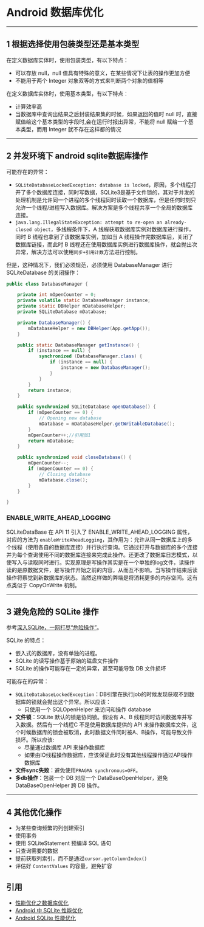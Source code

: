 # Android 数据库优化

---
## 1 根据选择使用包装类型还是基本类型

在定义数据库实体时，使用包装类型，有以下特点：

- 可以存放 null，null 值具有特殊的意义，在某些情况下让表的操作更加方便
- 不能用于两个 Integer 对象双等的方式来判断两个对象的值相等

在定义数据库实体时，使用基本类型，有以下特点：

- 计算效率高
- 当数据库中查询出结果之后封装结果集的时候，如果返回的值时 null 时，直接赋值给这个基本类型的字段时,会在运行时报出异常，不能将 null 赋给一个基本类型，而用 Integer 就不存在这样都的情况


---
## 2 并发环境下 android sqlite数据库操作

可能存在的异常：

- `SQLiteDatabaseLockedException: database is locked`，原因，多个线程打开了多个数据库连接，同时写数据，SQLite3是基于文件锁的，其对于并发的处理机制是允许同一个进程的多个线程同时读取一个数据库，但是任何时刻只允许一个线程/进程写入数据库。解决方案是多个线程共享一个全局的数据库连接。
- `java.lang.IllegalStateException: attempt to re-open an already-closed object`，多线程条件下，A 线程获取数据库实例对数据库进行操作，同时 B 线程也拿到了该数据库实例，加如当 A 线程操作完数据库后，关闭了数据库链接，而此时 B 线程还在使用数据库实例进行数据库操作，就会抛出次异常，解决方法可以使用`同步+引用计数`方法进行控制。

但是，这种情况下，我们必须规范，必须使用 DatabaseManager 进行 SQLiteDatabase 的关闭操作：

```java
public class DatabaseManager {

    private int mOpenCounter = 0;
    private volatile static DatabaseManager instance;
    private static DBHelper mDatabaseHelper;
    private SQLiteDatabase mDatabase;

    private DatabaseManager() {
        mDatabaseHelper = new DBHelper(App.getApp());
    }

    public static DatabaseManager getInstance() {
        if (instance == null) {
            synchronized (DatabaseManager.class) {
                if (instance == null) {
                    instance = new DatabaseManager();
                }
            }
        }
        return instance;
    }

    public synchronized SQLiteDatabase openDatabase() {
        if (mOpenCounter == 0) {
            // Opening new database
            mDatabase = mDatabaseHelper.getWritableDatabase();
        }
        mOpenCounter++;//引用加1
        return mDatabase;
    }

    public synchronized void closeDatabase() {
        mOpenCounter--;
        if (mOpenCounter == 0) {
            // Closing database
            mDatabase.close();
        }
    }

}
```

### ENABLE_WRITE_AHEAD_LOGGING

SQLiteDataBase 在 API 11 引入了 ENABLE_WRITE_AHEAD_LOGGING 属性，对应的方法为 `enableWriteAheadLogging`，其作用为：允许从同一数据库上的多个线程（使用各自的数据库连接）并行执行查询。它通过打开与数据库的多个连接并为每个查询使用不同的数据库连接来完成此操作。还更改了数据库日志模式，以使写入与读取同时进行。实现原理是写操作其实是在一个单独的log文件，读操作读的是原数据文件，是写操作开始之前的内容，从而互不影响。当写操作结束后读操作将察觉到新数据库的状态。当然这样做的弊端是将消耗更多的内存空间。这有点类似于 CopyOnWrite 机制。

---
## 3 避免危险的 SQLite 操作

参考[深入SQLite，一网打尽“危险操作”](https://zhuanlan.zhihu.com/p/36218222)。

SQLite 的特点：

- 嵌入式的数据库，没有单独的进程。
- SQLite 的读写操作基于原始的磁盘文件操作
- SQLite 的操作可能存在一定的异常，甚至可能导致 DB 文件损坏

可能存在的异常：

- `SQLiteDatabaseLockedException`：DB引擎在执行job的时候发现获取不到数据库的锁就会抛出这个异常。所以应该：
    - 只使用一个 SQLOpenHelper 来访问和操作 database
- **文件锁**：SQLite 默认的锁是协同锁。假设有 A、B 线程同时访问数据库并写入数据。然后有一个线程C 不是使用数据库提供的 API 来操作数据库文件，这个时候数据库的锁会被取消，此时数据文件同时被A、B操作，可能导致文件损坏。所以应该:
    - 尽量通过数据库 API 来操作数据库
    - 如果由IO线程操作数据库，应该保证此时没有其他线程操作通过API操作数据库
- **文件sync失败**：避免使用`PRAGMA synchronous=OFF`。
- **多db操作**：包装一个 DB 对应一个 DataBaseOpenHelper，避免 DataBaseOpenHelper 跨 DB 操作。

---
## 4 其他优化操作

- 为某些查询频繁的列创建索引
- 使用事务
- 使用 SQLiteStatement 预编译 SQL 语句
- 只查询需要的数据
- 提前获取列索引，而不是通过`cursor.getColumnIndex()`
- 评估好 `ContentValues` 的容量，避免扩容

## 引用

- [性能优化之数据库优化](http://www.trinea.cn/android/database-performance/)
- [Android 中 SQLite 性能优化](https://droidyue.com/blog/2015/12/13/android-sqlite-tuning/)
- [Android SQLite 性能优化](http://www.mricefox.com/2016/03/28/android-sqlite-optimize/)